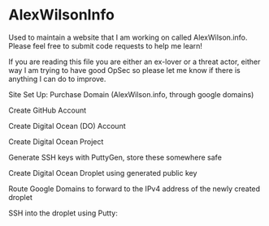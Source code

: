 # AlexWilsonInfo
Used to maintain a website that I am working on called AlexWilson.info. Please feel free to submit code requests to help me learn!

If you are reading this file you are either an ex-lover or a threat actor, either way I am trying to have good OpSec so please let me know if there is anything I can do to improve.


Site Set Up:
Purchase Domain (AlexWilson.info, through google domains)

Create GitHub Account

Create Digital Ocean (DO) Account

Create Digital Ocean Project

Generate SSH keys with PuttyGen, store these somewhere safe

Create Digital Ocean Droplet using generated public key

Route Google Domains to forward to the IPv4 address of the newly created droplet

SSH into the droplet using Putty:

